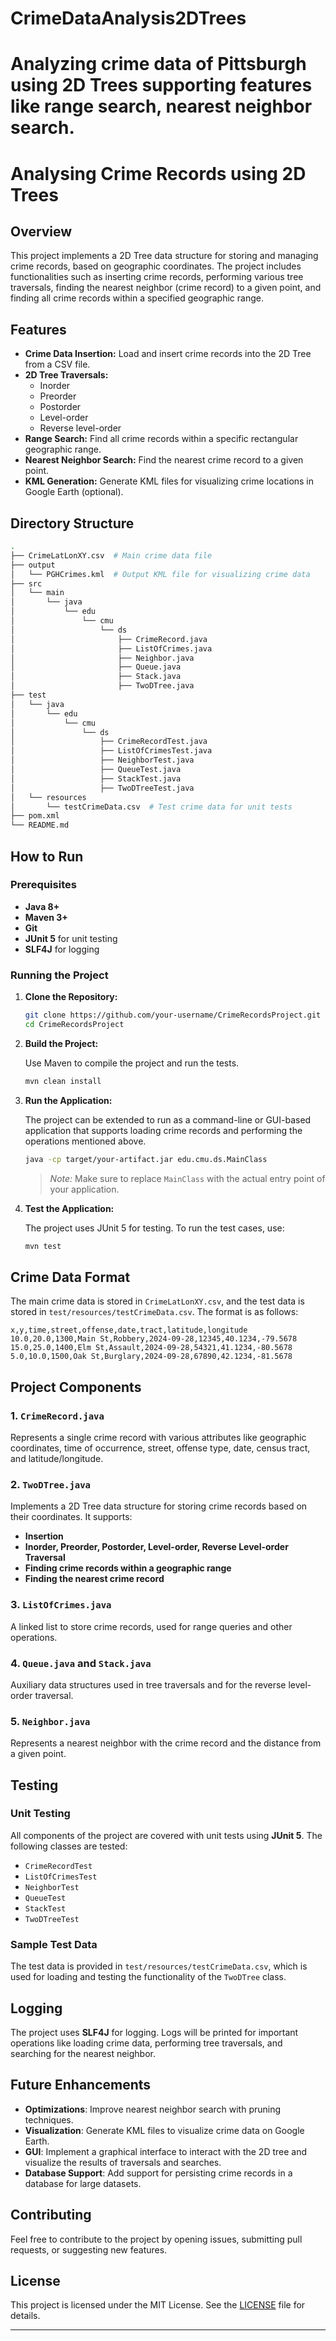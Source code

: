 # CrimeDataAnalysis2DTrees
Analyzing crime data of Pittsburgh using 2D Trees supporting features like range search, nearest neighbor search.
=======
# Analysing Crime Records using 2D Trees

## Overview

This project implements a 2D Tree data structure for storing and managing crime records, based on geographic coordinates. The project includes functionalities such as inserting crime records, performing various tree traversals, finding the nearest neighbor (crime record) to a given point, and finding all crime records within a specified geographic range.

## Features

- **Crime Data Insertion:** Load and insert crime records into the 2D Tree from a CSV file.
- **2D Tree Traversals:**
    - Inorder
    - Preorder
    - Postorder
    - Level-order
    - Reverse level-order
- **Range Search:** Find all crime records within a specific rectangular geographic range.
- **Nearest Neighbor Search:** Find the nearest crime record to a given point.
- **KML Generation:** Generate KML files for visualizing crime locations in Google Earth (optional).

## Directory Structure

```bash
.
├── CrimeLatLonXY.csv  # Main crime data file
├── output
│   └── PGHCrimes.kml  # Output KML file for visualizing crime data
├── src
│   └── main
│       └── java
│           └── edu
│               └── cmu
│                   └── ds
│                       ├── CrimeRecord.java
│                       ├── ListOfCrimes.java
│                       ├── Neighbor.java
│                       ├── Queue.java
│                       ├── Stack.java
│                       ├── TwoDTree.java
├── test
│   └── java
│       └── edu
│           └── cmu
│               └── ds
│                   ├── CrimeRecordTest.java
│                   ├── ListOfCrimesTest.java
│                   ├── NeighborTest.java
│                   ├── QueueTest.java
│                   ├── StackTest.java
│                   ├── TwoDTreeTest.java
│   └── resources
│       └── testCrimeData.csv  # Test crime data for unit tests
├── pom.xml
└── README.md
```

## How to Run

### Prerequisites
- **Java 8+**
- **Maven 3+**
- **Git**
- **JUnit 5** for unit testing
- **SLF4J** for logging

### Running the Project

1. **Clone the Repository:**

   ```bash
   git clone https://github.com/your-username/CrimeRecordsProject.git
   cd CrimeRecordsProject
   ```

2. **Build the Project:**

   Use Maven to compile the project and run the tests.

   ```bash
   mvn clean install
   ```

3. **Run the Application:**

   The project can be extended to run as a command-line or GUI-based application that supports loading crime records and performing the operations mentioned above.

   ```bash
   java -cp target/your-artifact.jar edu.cmu.ds.MainClass
   ```

   > *Note:* Make sure to replace `MainClass` with the actual entry point of your application.

4. **Test the Application:**

   The project uses JUnit 5 for testing. To run the test cases, use:

   ```bash
   mvn test
   ```

## Crime Data Format

The main crime data is stored in `CrimeLatLonXY.csv`, and the test data is stored in `test/resources/testCrimeData.csv`. The format is as follows:

```csv
x,y,time,street,offense,date,tract,latitude,longitude
10.0,20.0,1300,Main St,Robbery,2024-09-28,12345,40.1234,-79.5678
15.0,25.0,1400,Elm St,Assault,2024-09-28,54321,41.1234,-80.5678
5.0,10.0,1500,Oak St,Burglary,2024-09-28,67890,42.1234,-81.5678
```

## Project Components

### 1. **`CrimeRecord.java`**
Represents a single crime record with various attributes like geographic coordinates, time of occurrence, street, offense type, date, census tract, and latitude/longitude.

### 2. **`TwoDTree.java`**
Implements a 2D Tree data structure for storing crime records based on their coordinates. It supports:
- **Insertion**
- **Inorder, Preorder, Postorder, Level-order, Reverse Level-order Traversal**
- **Finding crime records within a geographic range**
- **Finding the nearest crime record**

### 3. **`ListOfCrimes.java`**
A linked list to store crime records, used for range queries and other operations.

### 4. **`Queue.java` and `Stack.java`**
Auxiliary data structures used in tree traversals and for the reverse level-order traversal.

### 5. **`Neighbor.java`**
Represents a nearest neighbor with the crime record and the distance from a given point.

## Testing

### Unit Testing

All components of the project are covered with unit tests using **JUnit 5**. The following classes are tested:
- `CrimeRecordTest`
- `ListOfCrimesTest`
- `NeighborTest`
- `QueueTest`
- `StackTest`
- `TwoDTreeTest`

### Sample Test Data

The test data is provided in `test/resources/testCrimeData.csv`, which is used for loading and testing the functionality of the `TwoDTree` class.

## Logging

The project uses **SLF4J** for logging. Logs will be printed for important operations like loading crime data, performing tree traversals, and searching for the nearest neighbor.

## Future Enhancements

- **Optimizations**: Improve nearest neighbor search with pruning techniques.
- **Visualization**: Generate KML files to visualize crime data on Google Earth.
- **GUI**: Implement a graphical interface to interact with the 2D tree and visualize the results of traversals and searches.
- **Database Support**: Add support for persisting crime records in a database for large datasets.

## Contributing

Feel free to contribute to the project by opening issues, submitting pull requests, or suggesting new features.

## License

This project is licensed under the MIT License. See the [LICENSE](LICENSE) file for details.

---